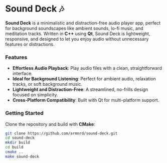 # Sound Deck 🎶

**Sound Deck** is a minimalistic and distraction-free audio player app, perfect for background soundscapes like ambient sounds, lo-fi music, and meditation tracks. Written in **C++** using **Qt**, Sound Deck is lightweight, responsive, and designed to let you enjoy audio without unnecessary features or distractions.

### Features

- **Effortless Audio Playback**: Play audio files with a clean, straightforward interface.
- **Ideal for Background Listening**: Perfect for ambient audio, relaxation tracks, or soft background music.
- **Lightweight and Distraction-Free**: A streamlined, no-frills design focused on simplicity.
- **Cross-Platform Compatibility**: Built with Qt for multi-platform support.

### Getting Started

Clone the repository and build with **CMake**:

```bash
git clone https://github.com/armnrd/sound-deck.git
cd sound-deck
mkdir build
cd build
cmake ..
make sound-deck
```
